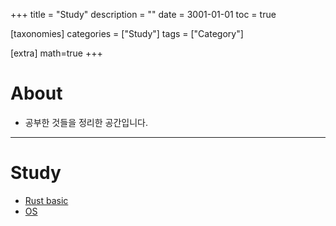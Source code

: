 +++
title = "Study"
description = ""
date = 3001-01-01
toc = true

[taxonomies]
categories = ["Study"]
tags = ["Category"]

[extra]
math=true
+++

# About
- 공부한 것들을 정리한 공간입니다.

---

# Study
- [Rust basic](../../study/rust/)
- [OS](../../study/OS/)
